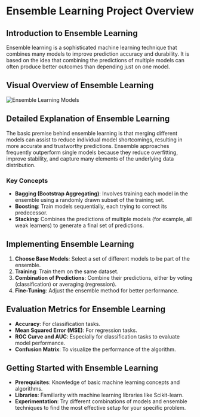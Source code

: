 
# Ensemble Learning Project Overview

## Introduction to Ensemble Learning
Ensemble learning is a sophisticated machine learning technique that combines many models to improve prediction accuracy and durability. It is based on the idea that combining the predictions of multiple models can often produce better outcomes than depending just on one model.

## Visual Overview of Ensemble Learning
![Ensemble Learning Models](https://intuitivetutorial.com/wp-content/uploads/2023/05/ensemble_models.png)

## Detailed Explanation of Ensemble Learning
The basic premise behind ensemble learning is that merging different models can assist to reduce individual model shortcomings, resulting in more accurate and trustworthy predictions.
Ensemble approaches frequently outperform single models because they reduce overfitting, improve stability, and capture many elements of the underlying data distribution.

### Key Concepts
- **Bagging (Bootstrap Aggregating)**: Involves training each model in the ensemble using a randomly drawn subset of the training set.
- **Boosting**: Train models sequentially, each trying to correct its predecessor.
- **Stacking**: Combines the predictions of multiple models (for example, all weak learners) to generate a final set of predictions.

## Implementing Ensemble Learning
1. **Choose Base Models**: Select a set of different models to be part of the ensemble.
2. **Training**: Train them on the same dataset.
3. **Combination of Predictions**: Combine their predictions, either by voting (classification) or averaging (regression).
4. **Fine-Tuning**: Adjust the ensemble method for better performance.

## Evaluation Metrics for Ensemble Learning
- **Accuracy**: For classification tasks.
- **Mean Squared Error (MSE)**: For regression tasks.
- **ROC Curve and AUC**: Especially for classification tasks to evaluate model performance.
- **Confusion Matrix**: To visualize the performance of the algorithm.

## Getting Started with Ensemble Learning
- **Prerequisites**: Knowledge of basic machine learning concepts and algorithms.
- **Libraries**: Familiarity with machine learning libraries like Scikit-learn.
- **Experimentation**: Try different combinations of models and ensemble techniques to find the most effective setup for your specific problem.
